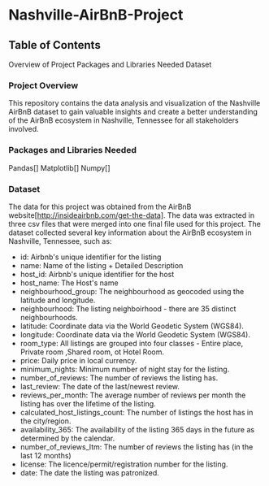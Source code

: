 # Nashville-AirBnB-Project

## Table of Contents
Overview of Project
Packages and Libraries Needed
Dataset

### Project Overview
This repository contains the data analysis and visualization of the Nashville AirBnB dataset to gain valuable insights and create a better understanding of the AirBnB ecosystem in Nashville, Tennessee for all stakeholders involved. 

### Packages and Libraries Needed
Pandas[]
Matplotlib[]
Numpy[]

### Dataset
The data for this project was obtained from the AirBnB website[http://insideairbnb.com/get-the-data]. The data was extracted in three csv files that were merged into one final file used for this project. The dataset collected several key information about the AirBnB ecosystem in Nashville, Tennessee, such as:

- id: Airbnb's unique identifier for the listing
- name: Name of the listing + Detailed Description
- host_id: Airbnb's unique identifier for the host
- host_name: The Host's name
- neighbourhood_group: The neighbourhood as geocoded using the latitude and longitude.
- neighbourhood: The listing neighboirhood - there are 35 distinct neighbourhoods.
- latitude: Coordinate data via the World Geodetic System (WGS84).
- longitude: Coordinate data via the World Geodetic System (WGS84).
- room_type: All listings are grouped into four classes - Entire place, Private room ,Shared room, ot Hotel Room. 
- price: Daily price in local currency.
- minimum_nights: Minimum number of night stay for the listing.
- number_of_reviews: The number of reviews the listing has.
- last_review: The date of the last/newest review.
- reviews_per_month: The average number of reviews per month the listing has over the lifetime of the listing.
- calculated_host_listings_count: The number of listings the host has in the city/region.
- availability_365: The availability of the listing 365 days in the future as determined by the calendar.
- number_of_reviews_ltm: The number of reviews the listing has (in the last 12 months)
- license: The licence/permit/registration number for the listing.
- date: The date the listing was patronized.